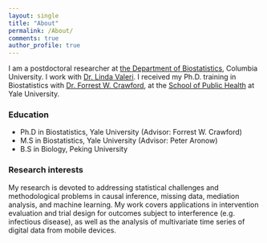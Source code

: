 ```yaml
---
layout: single
title: "About"
permalink: /About/
comments: true
author_profile: true
---
```


I am a postdoctoral researcher at <a href="https://www.publichealth.columbia.edu/academics/departments/biostatistics">the Department of Biostatistics</a>, Columbia University. I work with <a href="https://www.lindavaleri.com/">Dr. Linda Valeri</a>. I received my Ph.D. training in Biostatistics with <a href="http://www.crawfordlab.io/">Dr. Forrest W. Crawford</a>, at the <a href="https://publichealth.yale.edu/biostat/"> School of Public Health</a> at Yale University.

### Education
- Ph.D in Biostatistics, Yale University (Advisor: Forrest W. Crawford)
- M.S in Biostatistics, Yale University (Advisor: Peter Aronow)
- B.S in Biology, Peking University

### Research interests
My research is devoted to addressing statistical challenges and methodological problems in causal inference, missing data, mediation analysis, and machine learning. My work covers applications in intervention evaluation and trial design for outcomes subject to interference (e.g. infectious disease), as well as the analysis of multivariate time series of digital data from mobile devices.
